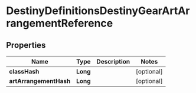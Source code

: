 
# DestinyDefinitionsDestinyGearArtArrangementReference

## Properties
Name | Type | Description | Notes
------------ | ------------- | ------------- | -------------
**classHash** | **Long** |  |  [optional]
**artArrangementHash** | **Long** |  |  [optional]



